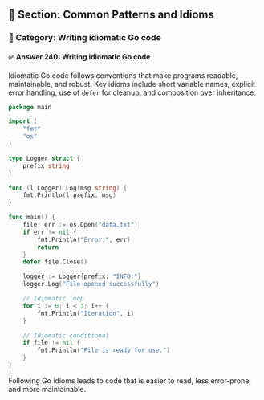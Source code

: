 ## 📘 Section: Common Patterns and Idioms  
### 🔹 Category: Writing idiomatic Go code  
#### ✅ Answer 240: Writing idiomatic Go code

Idiomatic Go code follows conventions that make programs readable, maintainable, and robust. Key idioms include short variable names, explicit error handling, use of `defer` for cleanup, and composition over inheritance.

```go
package main

import (
    "fmt"
    "os"
)

type Logger struct {
    prefix string
}

func (l Logger) Log(msg string) {
    fmt.Println(l.prefix, msg)
}

func main() {
    file, err := os.Open("data.txt")
    if err != nil {
        fmt.Println("Error:", err)
        return
    }
    defer file.Close()

    logger := Logger{prefix: "INFO:"}
    logger.Log("File opened successfully")

    // Idiomatic loop
    for i := 0; i < 3; i++ {
        fmt.Println("Iteration", i)
    }

    // Idiomatic conditional
    if file != nil {
        fmt.Println("File is ready for use.")
    }
}
```

Following Go idioms leads to code that is easier to read, less error-prone, and more maintainable.
